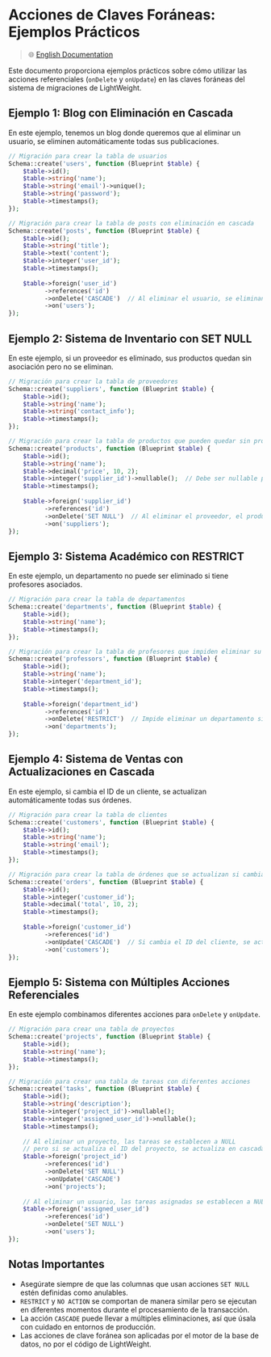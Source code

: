 # Acciones de Claves Foráneas: Ejemplos Prácticos

> 🌐 [English Documentation](../en/foreign-key-actions-examples.md)

Este documento proporciona ejemplos prácticos sobre cómo utilizar las acciones referenciales (`onDelete` y `onUpdate`) en las claves foráneas del sistema de migraciones de LightWeight.

## Ejemplo 1: Blog con Eliminación en Cascada

En este ejemplo, tenemos un blog donde queremos que al eliminar un usuario, se eliminen automáticamente todas sus publicaciones.

```php
// Migración para crear la tabla de usuarios
Schema::create('users', function (Blueprint $table) {
    $table->id();
    $table->string('name');
    $table->string('email')->unique();
    $table->string('password');
    $table->timestamps();
});

// Migración para crear la tabla de posts con eliminación en cascada
Schema::create('posts', function (Blueprint $table) {
    $table->id();
    $table->string('title');
    $table->text('content');
    $table->integer('user_id');
    $table->timestamps();
    
    $table->foreign('user_id')
          ->references('id')
          ->onDelete('CASCADE')  // Al eliminar el usuario, se eliminan sus posts
          ->on('users');
});
```

## Ejemplo 2: Sistema de Inventario con SET NULL

En este ejemplo, si un proveedor es eliminado, sus productos quedan sin asociación pero no se eliminan.

```php
// Migración para crear la tabla de proveedores
Schema::create('suppliers', function (Blueprint $table) {
    $table->id();
    $table->string('name');
    $table->string('contact_info');
    $table->timestamps();
});

// Migración para crear la tabla de productos que pueden quedar sin proveedor
Schema::create('products', function (Blueprint $table) {
    $table->id();
    $table->string('name');
    $table->decimal('price', 10, 2);
    $table->integer('supplier_id')->nullable();  // Debe ser nullable para SET NULL
    $table->timestamps();
    
    $table->foreign('supplier_id')
          ->references('id')
          ->onDelete('SET NULL')  // Al eliminar el proveedor, el producto queda sin asociación
          ->on('suppliers');
});
```

## Ejemplo 3: Sistema Académico con RESTRICT

En este ejemplo, un departamento no puede ser eliminado si tiene profesores asociados.

```php
// Migración para crear la tabla de departamentos
Schema::create('departments', function (Blueprint $table) {
    $table->id();
    $table->string('name');
    $table->timestamps();
});

// Migración para crear la tabla de profesores que impiden eliminar su departamento
Schema::create('professors', function (Blueprint $table) {
    $table->id();
    $table->string('name');
    $table->integer('department_id');
    $table->timestamps();
    
    $table->foreign('department_id')
          ->references('id')
          ->onDelete('RESTRICT')  // Impide eliminar un departamento si tiene profesores
          ->on('departments');
});
```

## Ejemplo 4: Sistema de Ventas con Actualizaciones en Cascada

En este ejemplo, si cambia el ID de un cliente, se actualizan automáticamente todas sus órdenes.

```php
// Migración para crear la tabla de clientes
Schema::create('customers', function (Blueprint $table) {
    $table->id();
    $table->string('name');
    $table->string('email');
    $table->timestamps();
});

// Migración para crear la tabla de órdenes que se actualizan si cambia el ID del cliente
Schema::create('orders', function (Blueprint $table) {
    $table->id();
    $table->integer('customer_id');
    $table->decimal('total', 10, 2);
    $table->timestamps();
    
    $table->foreign('customer_id')
          ->references('id')
          ->onUpdate('CASCADE')  // Si cambia el ID del cliente, se actualiza en las órdenes
          ->on('customers');
});
```

## Ejemplo 5: Sistema con Múltiples Acciones Referenciales

En este ejemplo combinamos diferentes acciones para `onDelete` y `onUpdate`.

```php
// Migración para crear una tabla de proyectos
Schema::create('projects', function (Blueprint $table) {
    $table->id();
    $table->string('name');
    $table->timestamps();
});

// Migración para crear una tabla de tareas con diferentes acciones
Schema::create('tasks', function (Blueprint $table) {
    $table->id();
    $table->string('description');
    $table->integer('project_id')->nullable();
    $table->integer('assigned_user_id')->nullable();
    $table->timestamps();
    
    // Al eliminar un proyecto, las tareas se establecen a NULL
    // pero si se actualiza el ID del proyecto, se actualiza en cascada
    $table->foreign('project_id')
          ->references('id')
          ->onDelete('SET NULL')
          ->onUpdate('CASCADE')
          ->on('projects');
    
    // Al eliminar un usuario, las tareas asignadas se establecen a NULL
    $table->foreign('assigned_user_id')
          ->references('id')
          ->onDelete('SET NULL')
          ->on('users');
});
```

## Notas Importantes

- Asegúrate siempre de que las columnas que usan acciones `SET NULL` estén definidas como anulables.
- `RESTRICT` y `NO ACTION` se comportan de manera similar pero se ejecutan en diferentes momentos durante el procesamiento de la transacción.
- La acción `CASCADE` puede llevar a múltiples eliminaciones, así que úsala con cuidado en entornos de producción.
- Las acciones de clave foránea son aplicadas por el motor de la base de datos, no por el código de LightWeight.
